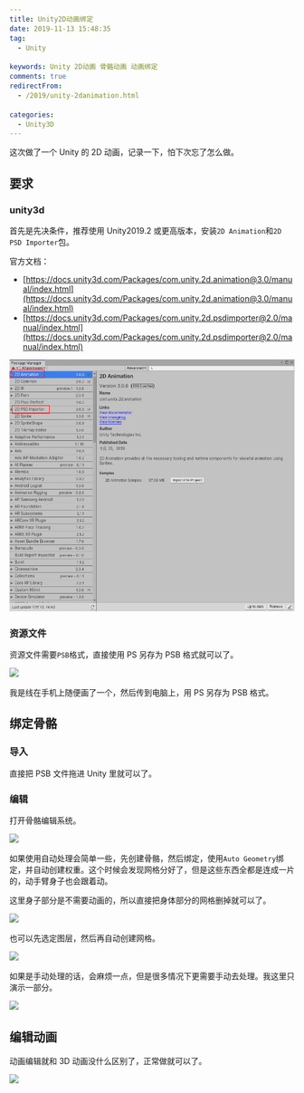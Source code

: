 ```yaml
---
title: Unity2D动画绑定
date: 2019-11-13 15:48:35
tag:
  - Unity

keywords: Unity 2D动画 骨骼动画 动画绑定
comments: true
redirectFrom:
  - /2019/unity-2danimation.html

categories:
  - Unity3D
---
```


这次做了一个 Unity 的 2D 动画，记录一下，怕下次忘了怎么做。

<!-- more -->

## 要求

### unity3d

首先是先决条件，推荐使用 Unity2019.2 或更高版本，安装`2D Animation`和`2D PSD Importer`包。

官方文档：

- [https://docs.unity3d.com/Packages/com.unity.2d.animation@3.0/manual/index.html](https://docs.unity3d.com/Packages/com.unity.2d.animation@3.0/manual/index.html)
- [https://docs.unity3d.com/Packages/com.unity.2d.psdimporter@2.0/manual/index.html](https://docs.unity3d.com/Packages/com.unity.2d.psdimporter@2.0/manual/index.html)

![包管理器](./img/Snipaste_2019-11-13_15-05-41.png)

### 资源文件

资源文件需要`PSB`格式，直接使用 PS 另存为 PSB 格式就可以了。

![](./img/1.gif)

我是线在手机上随便画了一个，然后传到电脑上，用 PS 另存为 PSB 格式。

## 绑定骨骼

### 导入

直接把 PSB 文件拖进 Unity 里就可以了。

### 编辑

打开骨骼编辑系统。

![](./img/2.gif)

如果使用自动处理会简单一些，先创建骨骼，然后绑定，使用`Auto Geometry`绑定，并自动创建权重。这个时候会发现网格分好了，但是这些东西全都是连成一片的，动手臂身子也会跟着动。

这里身子部分是不需要动画的，所以直接把身体部分的网格删掉就可以了。

![](./img/3.gif)

也可以先选定图层，然后再自动创建网格。

![](./img/4.gif)

如果是手动处理的话，会麻烦一点，但是很多情况下更需要手动去处理。我这里只演示一部分。

![](./img/5.gif)

## 编辑动画

动画编辑就和 3D 动画没什么区别了，正常做就可以了。

![](./img/6.gif)
